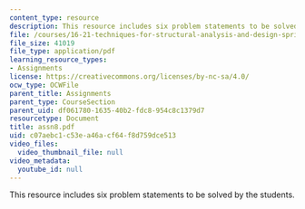 ```yaml
---
content_type: resource
description: This resource includes six problem statements to be solved by the students.
file: /courses/16-21-techniques-for-structural-analysis-and-design-spring-2005/c07aebc1c53ea46acf64f8d759dce513_assn8.pdf
file_size: 41019
file_type: application/pdf
learning_resource_types:
- Assignments
license: https://creativecommons.org/licenses/by-nc-sa/4.0/
ocw_type: OCWFile
parent_title: Assignments
parent_type: CourseSection
parent_uid: df061780-1635-40b2-fdc8-954c8c1379d7
resourcetype: Document
title: assn8.pdf
uid: c07aebc1-c53e-a46a-cf64-f8d759dce513
video_files:
  video_thumbnail_file: null
video_metadata:
  youtube_id: null
---
```

This resource includes six problem statements to be solved by the students.